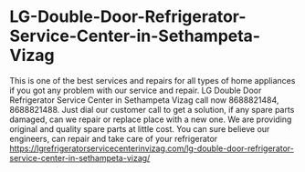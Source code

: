 # LG-Double-Door-Refrigerator-Service-Center-in-Sethampeta-Vizag
This is one of the best services and repairs for all types of home appliances if you got any problem with our service and repair. LG Double Door Refrigerator Service Center in Sethampeta Vizag call now 8688821484, 8688821488. Just dial our customer call to get a solution, if any spare parts damaged, can we repair or replace place with a new one. We are providing original and quality spare parts at little cost. You can sure believe our engineers, can repair and take care of your refrigerator https://lgrefrigeratorservicecenterinvizag.com/lg-double-door-refrigerator-service-center-in-sethampeta-vizag/
